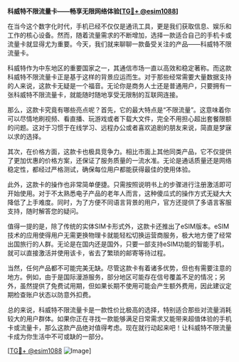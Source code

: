 **科威特不限流量卡——畅享无限网络体验[[TG💪+ @esim1088](https://t.me/s/esim1088)]**

在当今这个数字化时代，手机已经不仅仅是通讯工具，更是我们获取信息、娱乐和工作的核心设备。然而，随着流量需求的不断增加，选择一款适合自己的手机卡或流量卡就显得尤为重要。今天，我们就来聊聊一款备受关注的产品——科威特不限流量卡。

科威特作为中东地区的重要国家之一，其通信市场一直以高效和稳定著称。而这款科威特不限流量卡正是基于这样的背景应运而生。对于那些经常需要大量数据支持的人来说，这款卡无疑是一个福音。无论你是商务人士还是普通用户，只要拥有一张科威特不限流量卡，就能随时随地享受无限制的互联网连接。

那么，这款卡究竟有哪些亮点呢？首先，它的最大特点是“不限流量”。这意味着你可以尽情地刷视频、看直播、玩游戏或者下载大文件，完全不用担心超出套餐限额的问题。这对于习惯于在线学习、远程办公或者喜欢追剧的朋友来说，简直是梦寐以求的选择。

其次，在价格方面，这款卡也极具竞争力。相比市面上其他同类产品，它不仅提供了更加优惠的价格方案，还保证了服务质量的一流水准。无论是通话质量还是网络稳定性，都经过严格测试，确保每位用户都能获得最佳的使用体验。

此外，这款卡的操作也非常简单便捷。只需按照说明书上的步骤进行注册激活即可开始使用。对于不太熟悉电子产品的老年人而言，这种傻瓜式的操作方式无疑大大降低了上手难度。同时，为了方便不同语言背景的用户，官方还提供了多语言客服支持，随时解答您的疑问。

值得一提的是，除了传统的实体SIM卡形式外，这款卡还推出了eSIM版本。eSIM技术的应用使得用户无需更换物理卡就能轻松切换运营商服务，极大地方便了经常出国旅行的人群。无论是在国内还是国外，只要一部支持eSIM功能的智能手机，就可以直接激活并使用该卡，省去了繁琐的邮寄等待过程。

当然，任何产品都不可能完美无缺。尽管这款卡有着诸多优势，但也有需要注意的地方。例如，由于是国际漫游服务，部分地区可能存在信号覆盖不足的情况；另外，虽然提供了免费试用期，但如果长期不使用可能会产生额外费用，因此建议定期检查账户状态以防意外扣费。

总的来说，科威特不限流量卡是一款性价比极高的选择，特别适合那些对流量消耗较大的用户群体。如果你正在寻找一款能够满足日常需求又能带来超值体验的手机卡或流量卡，那么这款产品绝对值得考虑。现在就行动起来吧！让科威特不限流量卡成为你生活中不可或缺的一部分。

[[TG💪+ @esim1088](https://t.me/s/esim1088) ![Image](https://i.postimg.cc/4NQfJmqS/Snipaste-2025-05-13-00-14-12.png)]